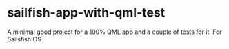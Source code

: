 sailfish-app-with-qml-test
==========================

A minimal good project for a 100% QML app and a couple of tests for it. For Sailsfish OS
